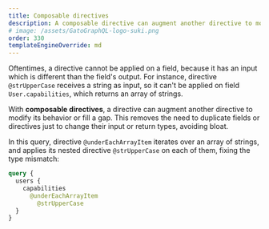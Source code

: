 ```yaml
---
title: Composable directives
description: A composable directive can augment another directive to modify its behavior or fill a gap. This removes the need to duplicate fields or directives just to change their input or return types, avoiding bloat.
# image: /assets/GatoGraphQL-logo-suki.png
order: 330
templateEngineOverride: md
---
```


Oftentimes, a directive cannot be applied on a field, because it has an input which is different than the field's output. For instance, directive `@strUpperCase` receives a string as input, so it can't be applied on field `User.capabilities`, which returns an array of strings.

With **composable directives**, a directive can augment another directive to modify its behavior or fill a gap. This removes the need to duplicate fields or directives just to change their input or return types, avoiding bloat.

In this query, directive `@underEachArrayItem` iterates over an array of strings, and applies its nested directive `@strUpperCase` on each of them, fixing the type mismatch:

```graphql
query {
  users {
    capabilities
      @underEachArrayItem
        @strUpperCase
  }
}
```

